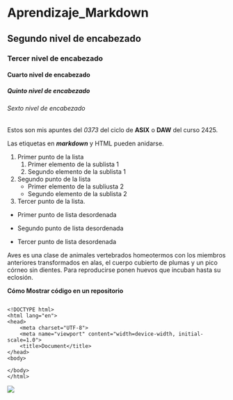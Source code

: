 # Aprendizaje_Markdown

## Segundo nivel de encabezado

### Tercer nivel de encabezado

#### Cuarto nivel de encabezado

##### Quinto nivel de encabezado

###### Sexto nivel de encabezado

Estos son mis apuntes del *0373* del ciclo de **ASIX** o __DAW__ del curso 2425.

Las etiquetas en **_markdown_** y HTML pueden anidarse.

1. Primer punto de la lista
    1. Primer elemento de la sublista 1
    2. Segundo elemento de la sublista 1
2. Segundo punto de la lista
    * Primer elemento de la subliusta 2
    * Segundo elemento de la sublista 2
3. Tercer punto de la lista.

* Primer punto de lista desordenada
+ Segundo punto de lista desordenada
- Tercer punto de lista desordenada

Aves es una clase de animales vertebrados homeotermos con los miembros anteriores transformados en alas, el cuerpo cubierto de plumas y un pico córneo sin dientes. Para reproducirse ponen huevos que incuban hasta su eclosión.

**Cómo Mostrar código en un repositorio**

```

<!DOCTYPE html>
<html lang="en">
<head>
    <meta charset="UTF-8">
    <meta name="viewport" content="width=device-width, initial-scale=1.0">
    <title>Document</title>
</head>
<body>
    
</body>
</html>

```



<img src="https://external-content.duckduckgo.com/iu/?u=https%3A%2F%2Ftse1.mm.bing.net%2Fth%3Fid%3DOIP.IdDlgmVhW2cD3ZrlJTX6owHaHa%26pid%3DApi&f=1&ipt=6f4c01759385e78602f1860ea51642d66d0ee30e9915bb8f828301c6c0da1692&ipo=images">